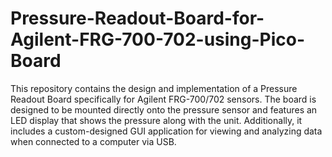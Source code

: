 # Pressure-Readout-Board-for-Agilent-FRG-700-702-using-Pico-Board
 This repository contains the design and implementation of a Pressure Readout Board specifically for Agilent FRG-700/702 sensors. The board is designed to be mounted directly onto the pressure sensor and features an LED display that shows the pressure along with the unit. Additionally, it includes a custom-designed GUI application for viewing and analyzing data when connected to a computer via USB.
